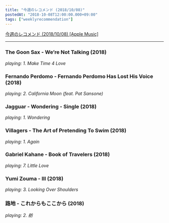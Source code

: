 ```yaml
---
title: "今週のレコメンド (2018/10/08)"
postedAt: "2018-10-08T12:00:00.000+09:00"
tags: ["weeklyrecommendation"]
---
```


[今週のレコメンド (2018/10/08) \[Apple Music\]](https://itunes.apple.com/jp/playlist/%E4%BB%8A%E9%80%B1%E3%81%AE%E3%83%AC%E3%82%B3%E3%83%A1%E3%83%B3%E3%83%89-2018-10-08/pl.u-55D6eNycYDxR47) 

---

### The Goon Sax - We’re Not Talking (2018)

_playing: 1\. Make Time 4 Love_

### Fernando Perdomo - Fernando Perdomo Has Lost His Voice (2018)

_playing: 2\. California Moon (feat. Pat Sansone)_

### Jagguar - Wondering - Single (2018)

_playing: 1\. Wondering_

### Villagers - The Art of Pretending To Swim (2018)

_playing: 1\. Again_

### Gabriel Kahane - Book of Travelers (2018)

_playing: 7\. Little Love_

### Yumi Zouma - III (2018)

_playing: 3\. Looking Over Shoulders_

### 路地 - これからもここから (2018)

_playing: 2\. 舫_